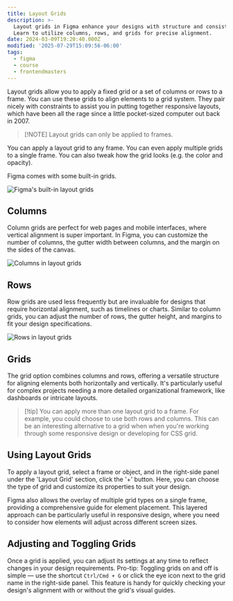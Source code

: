 ```yaml
---
title: Layout Grids
description: >-
  Layout grids in Figma enhance your designs with structure and consistency.
  Learn to utilize columns, rows, and grids for precise alignment.
date: 2024-03-09T19:20:40.000Z
modified: '2025-07-29T15:09:56-06:00'
tags:
  - figma
  - course
  - frontendmasters
---
```


Layout grids allow you to apply a fixed grid or a set of columns or rows to a frame. You can use these grids to align elements to a grid system. They pair nicely with constraints to assist you in putting together responsive layouts, which have been all the rage since a little pocket-sized computer out back in 2007.

> [!NOTE] Layout grids can only be applied to frames.

You can apply a layout grid to any frame. You can even apply multiple grids to a single frame. You can also tweak how the grid looks (e.g. the color and opacity).

Figma comes with some built-in grids.

![Figma's built-in layout grids](assets/figma-built-in-layout-grids.png)

## Columns

Column grids are perfect for web pages and mobile interfaces, where vertical alignment is super important. In Figma, you can customize the number of columns, the gutter width between columns, and the margin on the sides of the canvas.

![Columns in layout grids](assets/figma-layout-grid-columns.png)

## Rows

Row grids are used less frequently but are invaluable for designs that require horizontal alignment, such as timelines or charts. Similar to column grids, you can adjust the number of rows, the gutter height, and margins to fit your design specifications.

![Rows in layout grids](assets/figma-layout-grids-rows.png)

## Grids

The grid option combines columns and rows, offering a versatile structure for aligning elements both horizontally and vertically. It's particularly useful for complex projects needing a more detailed organizational framework, like dashboards or intricate layouts.

> [!tip] You can apply more than one layout grid to a frame.
> For example, you could choose to use both rows and columns. This can be an interesting alternative to a grid when when you're working through some responsive design or developing for CSS grid.

## Using Layout Grids

To apply a layout grid, select a frame or object, and in the right-side panel under the 'Layout Grid' section, click the '+' button. Here, you can choose the type of grid and customize its properties to suit your design.

Figma also allows the overlay of multiple grid types on a single frame, providing a comprehensive guide for element placement. This layered approach can be particularly useful in responsive design, where you need to consider how elements will adjust across different screen sizes.

## Adjusting and Toggling Grids

Once a grid is applied, you can adjust its settings at any time to reflect changes in your design requirements. Pro-tip: Toggling grids on and off is simple — use the shortcut `Ctrl/Cmd + G` or click the eye icon next to the grid name in the right-side panel. This feature is handy for quickly checking your design's alignment with or without the grid's visual guides.
